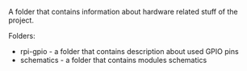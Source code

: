 A folder that contains information about hardware related stuff of the project.

Folders:
- rpi-gpio - a folder that contains description about used GPIO pins
- schematics - a folder that contains modules schematics